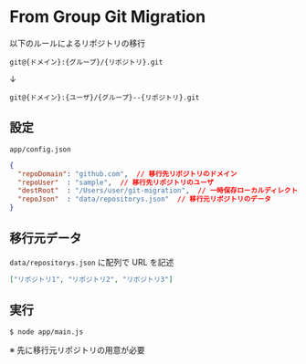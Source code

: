 # From Group Git Migration
以下のルールによるリポジトリの移行
```
git@{ドメイン}:{グループ}/{リポジトリ}.git
```
↓
```
git@{ドメイン}:{ユーザ}/{グループ}--{リポジトリ}.git
```

## 設定
`app/config.json`
```json
{
  "repoDomain": "github.com",  // 移行先リポジトリのドメイン
  "repoUser"  : "sample",  // 移行先リポジトリのユーザ
  "destRoot"  : "/Users/user/git-migration",  // 一時保存ローカルディレクトリ
  "repoJson"  : "data/repositorys.json"  // 移行元リポジトリのデータ
}
```

## 移行元データ
`data/repositorys.json` に配列で URL を記述
```json
["リポジトリ1", "リポジトリ2", "リポジトリ3"]
```

## 実行
```bash
$ node app/main.js
```
※ 先に移行元リポジトリの用意が必要

